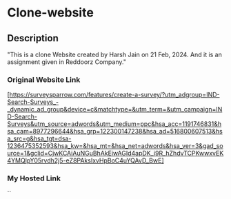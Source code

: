 # Clone-website

## Description 
"This is a clone Website created by Harsh Jain on 21 Feb, 2024.  And it is an assignment given in Reddoorz Company."

### Original Website Link 
[https://surveysparrow.com/features/create-a-survey/?utm_adgroup=IND-Search-Surveys_-_dynamic_ad_group&device=c&matchtype=&utm_term=&utm_campaign=IND-Search-Surveys&utm_source=adwords&utm_medium=ppc&hsa_acc=1191746831&hsa_cam=8977296644&hsa_grp=122300147238&hsa_ad=516800607513&hsa_src=g&hsa_tgt=dsa-1236475352593&hsa_kw=&hsa_mt=&hsa_net=adwords&hsa_ver=3&gad_source=1&gclid=CjwKCAiAuNGuBhAkEiwAGId4apDK_i9R_hZhdvTCPKwwxvEK4YMQlpY05rvdh2j5-eZ8PAksIxvHpBoC4uYQAvD_BwE]


### My Hosted Link
``
